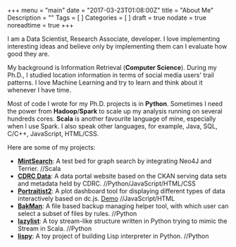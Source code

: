 +++
menu = "main"
date = "2017-03-23T01:08:00Z"
title = "About Me"
Description = ""
Tags = [
]
Categories = [
]
draft = true
nodate = true
noreadtime = true
+++

I am a Data Scientist, Research Associate, developer.
I love implementing interesting ideas and believe only by implementing them can I evaluate how good they are.

My background is Information Retrieval (**Computer Science**).
During my Ph.D., I studied location information in terms of social media users' trail patterns.
I love Machine Learning and try to learn and think about it whenever I have time.

Most of code I wrote for my Ph.D. projects is in **Python**.
Sometimes I need the power from **Hadoop**/**Spark** to scale up my analysis running on several hundreds cores.
**Scala** is another favourite language of mine, especially when I use Spark.
I also speak other languages, for example, Java, SQL, C/C++, JavaScript, HTML/CSS.

Here are some of my projects:

 - [**MintSearch**](https://github.com/spacelis/mintsearch): A test bed for graph search by integrating Neo4J and Terrier. //Scala
 - [**CDRC Data**](https://github.com/ESRC-CDRC/ckan-ckanext-cdrc): A data portal website based on the CKAN serving data sets and metadata held by CDRC. //Python/JavaScript/HTML/CSS
 - [**Portraitist2**](https://github.com/spacelis/portraitist2): A plot dashboard tool for displaying different types of data interactively based on dc.js. [Demo](http://portraitist-dmir.rhcloud.com/) //JavaScript/HTML
 - [**BakMan**](https://github.com/spacelis/bakman): A file based backup managing helper tool, with which user can select a subset of files by rules. //Python
 - [**lazylist**](https://github.com/spacelis/lazylist): A toy stream-like structure written in Python trying to mimic the Stream in Scala. //Python
 - [**lispy**](https://github.com/spacelis/lispy): A toy project of building Lisp interpreter in Python. //Python

